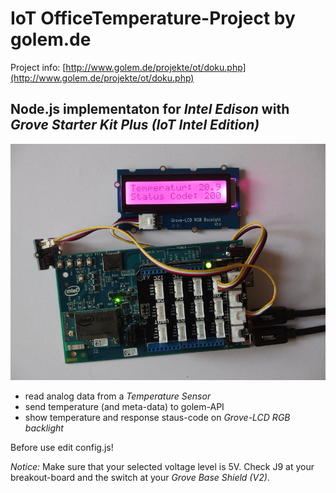 # IoT OfficeTemperature-Project by golem.de

Project info: [http://www.golem.de/projekte/ot/doku.php](http://www.golem.de/projekte/ot/doku.php)

## Node.js implementaton for _Intel Edison_ with _Grove Starter Kit Plus (IoT Intel Edition)_

![alt text](https://github.com/jScriptster/IoT-IntelEdison-GolemOfficeTemperatureProject/blob/master/temp-edison.jpg "Intel Edison with Grove Starter Kit Plus (IoT Intel Edition)")

* read analog data from a _Temperature Sensor_
* send temperature (and meta-data) to golem-API
* show temperature and response staus-code on _Grove-LCD RGB backlight_

Before use edit config.js!

_Notice:_ Make sure that your selected voltage level is 5V. Check J9 at your breakout-board and the switch at your _Grove Base Shield (V2)_.